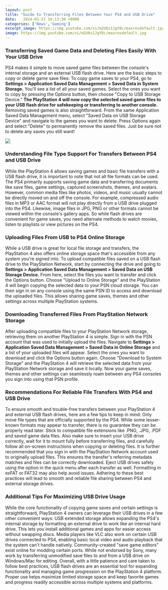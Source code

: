 ```yaml
---
layout: post
title: "Guide to Transferring Files Between Your PS4 and USB Drive"
date:   2024-03-21 16:13:30 +0000
categories: ['News','Gaming']
excerpt_image: https://img.youtube.com/vi/m2U6s1JgY8c/maxresdefault.jpg
image: https://img.youtube.com/vi/m2U6s1JgY8c/maxresdefault.jpg
---
```


### **Transferring Saved Game Data and Deleting Files Easily With Your USB Drive**
PS4 makes it simple to move saved game files between the console's internal storage and an external USB flash drive. Here are the basic steps to copy or delete game save files:
To copy game saves to your PS4, go to **Settings > Application Saved Data Management > Saved Data in System Storage.** You'll see a list of all your saved games. Select the ones you want to copy by pressing the Options button, then choose "Copy to USB Storage Device." **The PlayStation 4 will now copy the selected saved game files to your USB flash drive for safekeeping or transferring to another console.** 
Removing saved games is also straightforward. From the same Application Saved Data Management menu, select "Saved Data on USB Storage Device" and navigate to the games you want to delete. Press Options again and select "Delete" to permanently remove the saved files. Just be sure not to delete any saves you still want!

![](https://assets.gamepur.com/wp-content/uploads/2020/11/06165943/data-transfer.jpg)
### **Understanding File Type Support For Transfers Between PS4 and USB Drive** 
While the PlayStation 4 allows saving games and basic file transfers with a USB flash drive, it is important to note that not all file formats can be used. The PS4 primarily supports saving game data and transferring documents like save files, game settings, captured screenshots, themes, and avatars. However, common media files like photos, videos, and music usually cannot be directly moved on and off the console.
For example, compressed audio files in MP3 or AAC format will not play directly from a USB drive plugged into the PS4. Likewise, image files in JPG, PNG or other formats cannot be viewed within the console's gallery apps. So while flash drives are convenient for game saves, you need alternate methods to watch movies, listen to playlists or view pictures on the PS4.
### **Uploading Files From USB to PS4 Online Storage**  
While a USB drive is great for local file storage and transfers, the PlayStation 4 also offers online storage space that's accessible from any system you're signed into. To upload compatible files saved on a USB flash drive to the PlayStation Network, start by connecting the drive and going to **Settings > Application Saved Data Management > Saved Data on USB Storage Device.**
From here, select the files you want to transfer and click the Options button. Choose "Upload to Online Storage" and the PlayStation 4 will begin copying the selected data to your PSN cloud storage. You can then sign in on any console using the same PSN ID to access and download the uploaded files. This allows sharing game saves, themes and other settings across multiple PlayStation systems.
### **Downloading Transferred Files From PlayStation Network Storage**
After uploading compatible files to your PlayStation Network storage, retrieving them on another PlayStation 4 is simple. Sign in with the PSN account that was used to initially upload the files. Navigate to **Settings > Application Saved Data Management > Saved Data in Online Storage** and a list of your uploaded files will appear. 
Select the ones you want to download and click the Options button again. Choose "Download to System Storage" and the PlayStation 4 will retrieve the selected data from your PlayStation Network storage and save it locally. Now your game saves, themes and other settings can seamlessly roam between any PS4 consoles you sign into using that PSN profile.
### **Recommendations For Reliable File Transfers With PS4 and USB Drive**
To ensure smooth and trouble-free transfers between your PlayStation 4 and external USB flash drives, here are a few tips to keep in mind:
Only move file types that are officially supported by the PS4. While some lesser-known formats may appear to transfer, there is no guarantee they can be properly read later. Stick to compatible file extensions like .PNG, .JPG, .PDF and saved game data files. Also make sure to insert your USB drive correctly, wait for it to mount fully before transferring files, and carefully follow all on-screen instructions when copying or deleting files. 
It is further recommended that you sign in with the PlayStation Network account used to originally upload files. This ensures the transfer's referring metadata matches and files can be correctly downloaded. Eject USB drives safely using the option in the quick menu after each transfer as well. Formatting in exFAT or FAT32 may also help avoid issues. Adhering to these best practices will lead to smooth and reliable file sharing between PS4 and external storage drives.
### **Additional Tips For Maximizing USB Drive Usage**
While the core functionality of copying game saves and certain settings is straightforward, PlayStation 4 owners can leverage their USB drives in a few other convenient ways:
USB extended storage allows expanding the PS4's internal storage by formatting an external drive to work like an internal hard drive. This lets you install additional games and apps for easier access without swapping discs.
Media players like VLC also work on certain USB drives connected to PS4, enabling basic local video and audio playback that the system can't handle natively.
Community-created "save game editors" exist online for modding certain ports. While not endorsed by Sony, many work by transferring unmodified save files to and from a USB drive on Windows/Mac for editing.
Overall, with a little patience and care taken to follow best practices, USB flash drives are an essential tool for expanding functionality and managing game progression on the PlayStation 4 platform. Proper use helps maximize limited storage space and keep favorite games and progress readily accessible across multiple systems and platforms.